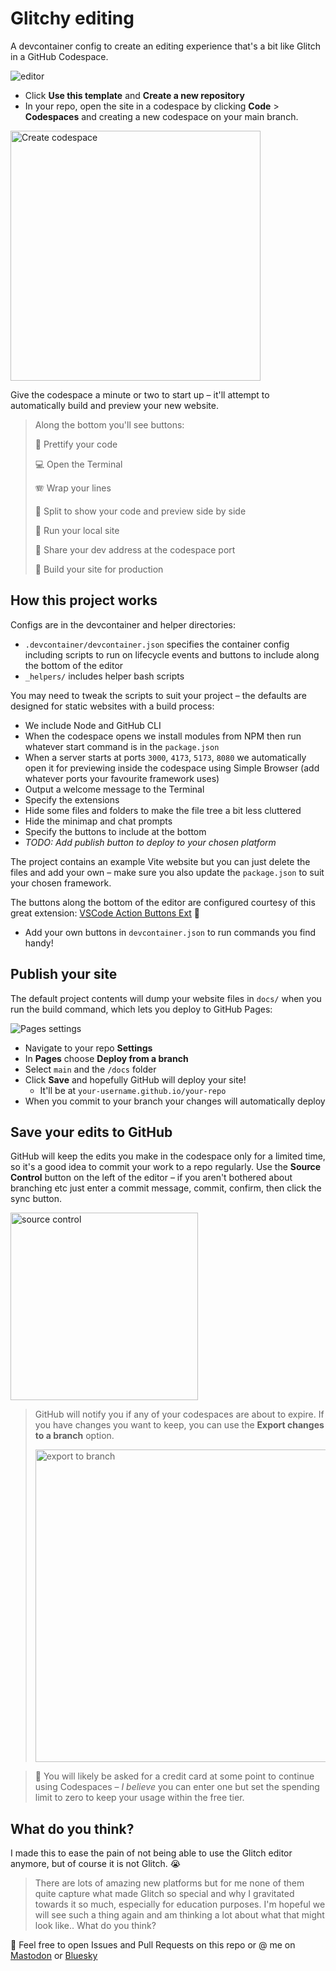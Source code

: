 # Glitchy editing

A devcontainer config to create an editing experience that's a bit like Glitch in a GitHub Codespace.

![editor](https://github.com/user-attachments/assets/abe6dd24-b77b-4c4b-a653-dc5003984b8f)

* Click **Use this template** and **Create a new repository**
* In your repo, open the site in a codespace by clicking **Code** > **Codespaces** and creating a new codespace on your main branch. 

<img alt="Create codespace" src="https://github.com/user-attachments/assets/cb29a8da-d1ac-42f5-962c-7d43b8011324" width="400px"/><br/>

Give the codespace a minute or two to start up – it'll attempt to automatically build and preview your new website.

> Along the bottom you'll see buttons:
>
> 🌈 Prettify your code
> 
> 💻 Open the Terminal
> 
> 🪗 Wrap your lines
> 
> 🔎 Split to show your code and preview side by side
> 
> 🎡 Run your local site
> 
> 🔗 Share your dev address at the codespace port
> 
> 🚧 Build your site for production

## How this project works

Configs are in the devcontainer and helper directories:

* `.devcontainer/devcontainer.json` specifies the container config including scripts to run on lifecycle events and buttons to include along the bottom of the editor
* `_helpers/` includes helper bash scripts

You may need to tweak the scripts to suit your project – the defaults are designed for static websites with a build process:

* We include Node and GitHub CLI
* When the codespace opens we install modules from NPM then run whatever start command is in the `package.json`
* When a server starts at ports `3000`, `4173`, `5173`, `8080` we automatically open it for previewing inside the codespace using Simple Browser (add whatever ports your favourite framework uses)
* Output a welcome message to the Terminal
* Specify the extensions
* Hide some files and folders to make the file tree a bit less cluttered
* Hide the minimap and chat prompts
* Specify the buttons to include at the bottom
* _TODO: Add publish button to deploy to your chosen platform_

The project contains an example Vite website but you can just delete the files and add your own – make sure you also update the `package.json` to suit your chosen framework.

The buttons along the bottom of the editor are configured courtesy of this great extension: [VSCode Action Buttons Ext](https://marketplace.visualstudio.com/items?itemName=jkearins.action-buttons-ext) 🙌

* Add your own buttons in `devcontainer.json` to run commands you find handy!

## Publish your site

The default project contents will dump your website files in `docs/` when you run the build command, which lets you deploy to GitHub Pages:

![Pages settings](https://github.com/user-attachments/assets/21e853ee-b59e-43ad-8b3e-ce10eef455c4)

* Navigate to your repo **Settings**
* In **Pages** choose **Deploy from a branch**
* Select `main` and the `/docs` folder
* Click **Save** and hopefully GitHub will deploy your site!
  * It'll be at `your-username.github.io/your-repo`
* When you commit to your branch your changes will automatically deploy

## Save your edits to GitHub

GitHub will keep the edits you make in the codespace only for a limited time, so it's a good idea to commit your work to a repo regularly. Use the **Source Control** button on the left of the editor – if you aren't bothered about branching etc just enter a commit message, commit, confirm, then click the sync button. 

<img alt="source control" src="https://github.com/user-attachments/assets/a5160b08-4f80-4a5f-af76-bde18a43427d" width="300px"/>

> GitHub will notify you if any of your codespaces are about to expire. If you have changes you want to keep, you can use the **Export changes to a branch** option.
> 
> <img alt="export to branch" width="500px" src="https://github.com/user-attachments/assets/c7815347-3e5a-4e34-97f2-db58343acaa4"/>

> 🤑 You will likely be asked for a credit card at some point to continue using Codespaces – _I believe_ you can enter one but set the spending limit to zero to keep your usage within the free tier.

## What do you think?

I made this to ease the pain of not being able to use the Glitch editor anymore, but of course it is not Glitch. 😭 

> There are lots of amazing new platforms but for me none of them quite capture what made Glitch so special and why I gravitated towards it so much, especially for education purposes. I'm hopeful we will see such a thing again and am thinking a lot about what that might look like.. What do you think?

📣 Feel free to open Issues and Pull Requests on this repo or @ me on [Mastodon](https://glasgow.social/@sue) or [Bluesky](https://bsky.app/profile/suesmith.lol)
